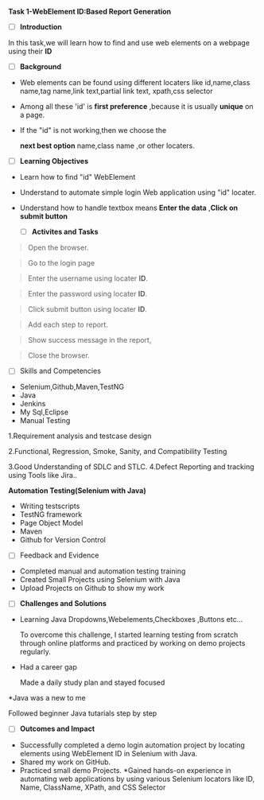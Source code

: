  **Task 1-WebElement ID:Based Report Generation**
 
* [ ]  **Introduction**  

In this task,we will learn how to find and use web elements  on a webpage  using their  **ID**

* [ ] **Background**

* Web elements can be found using different locaters like id,name,class name,tag name,link text,partial link text,
xpath,css selector

* Among  all these 'id' is **first preference** ,because it is usually **unique** on a page.

* If the "id" is not working,then we choose the 

     **next best option** name,class name ,or other locaters.
* [ ] **Learning Objectives**
* Learn how to find "id" WebElement
* Understand to automate simple login Web application using
   "id" locater.

* Understand how to handle textbox means **Enter the data** ,**Click on submit button**
  * [ ] **Activites and Tasks**

>Open the browser.

>Go to the login page

>Enter the username using locater **ID**.

>Enter the password using locater **ID**.

>Click submit button using locater **ID**.

>Add each step to report.

>Show success message in the report,

>Close the browser.

* [ ] Skills and Competencies
* Selenium,Github,Maven,TestNG
* Java
* Jenkins
* My Sql,Eclipse
* Manual Testing


1.Requirement analysis and testcase design

2.Functional, Regression, Smoke, Sanity, and Compatibility Testing

3.Good Understanding of SDLC and STLC.
4.Defect Reporting and tracking using Tools like Jira..

**Automation Testing(Selenium with Java)**

* Writing testscripts
* TestNG framework
* Page Object Model
* Maven
* Github for Version Control

* [ ] Feedback and Evidence
* Completed manual and automation testing training
* Created Small Projects using Selenium with Java
* Upload Projects on Github to show my work

  
* [ ] **Challenges and Solutions**

* Learning Java Dropdowns,Webelements,Checkboxes ,Buttons etc...

     To overcome this challenge, I started learning testing from scratch through online platforms  and practiced by working on demo projects regularly.
     
* Had a career gap
   
   Made a daily study plan and stayed focused

*Java was a new to me

   Followed beginner Java tutarials  step by step


   * [ ] **Outcomes and Impact**

* Successfully completed a demo login automation project by locating elements using WebElement ID in Selenium with Java.
* Shared my work on GitHub.
* Practiced small demo Projects.
*Gained hands-on experience in automating web applications by using various Selenium locators like ID, Name, ClassName, XPath, and CSS Selector










